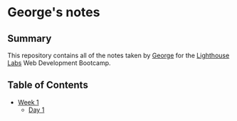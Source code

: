 # George's notes
## Summary
This repository contains all of the notes taken by [George](https://github.com/georgecctang/) for the [Lighthouse Labs](https://www.lighthouselabs.ca/) Web Development Bootcamp.

## Table of Contents
* [Week 1](/Week_1)
  * [Day 1](/Week1/Day_1)
